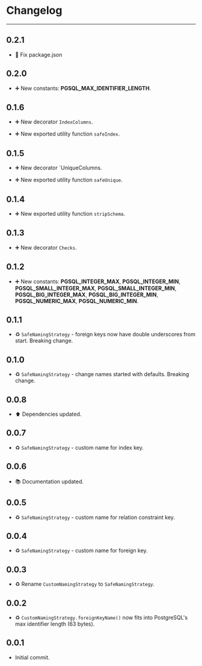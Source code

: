 # Changelog

---

## 0.2.1

-   🐛 Fix package.json

## 0.2.0

-   ➕ New constants: **PGSQL_MAX_IDENTIFIER_LENGTH**.

## 0.1.6

-   ➕ New decorator `IndexColumns`.

-   ➕ New exported utility function `safeIndex`.

## 0.1.5

-   ➕ New decorator `UniqueColumns.

-   ➕ New exported utility function `safeUnique`.

## 0.1.4

-   ➕ New exported utility function `stripSchema`.

## 0.1.3

-   ➕ New decorator `Checks`.

## 0.1.2

-   ➕ New constants: **PGSQL_INTEGER_MAX**, **PGSQL_INTEGER_MIN**, **PGSQL_SMALL_INTEGER_MAX**, **PGSQL_SMALL_INTEGER_MIN**, **PGSQL_BIG_INTEGER_MAX**, **PGSQL_BIG_INTEGER_MIN**, **PGSQL_NUMERIC_MAX**, **PGSQL_NUMERIC_MIN**.

## 0.1.1

-   ♻️ `SafeNamingStrategy` - foreign keys now have double underscores from start. Breaking change.

## 0.1.0

-   ♻️ `SafeNamingStrategy` - change names started with defaults. Breaking change.

## 0.0.8

-   ⬆️ Dependencies updated.

## 0.0.7

-   ♻️ `SafeNamingStrategy` - custom name for index key.

## 0.0.6

-   📚 Documentation updated.

## 0.0.5

-   ♻️ `SafeNamingStrategy` - custom name for relation constraint key.

## 0.0.4

-   ♻️ `SafeNamingStrategy` - custom name for foreign key.

## 0.0.3

-   ♻️ Rename `CustomNamingStrategy` to `SafeNamingStrategy`.

## 0.0.2

-   ♻️ `CustomNamingStrategy.foreignKeyName()` now fits into PostgreSQL's max identifier length (63 bytes).

## 0.0.1

-   Initial commit.
